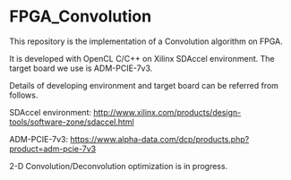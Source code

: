# FPGA_Convolution



This repository is the implementation of a Convolution algorithm on FPGA.

It is developed with OpenCL C/C++ on Xilinx SDAccel environment. The target board we use is ADM-PCIE-7v3.

Details of developing environment and target board can be referred from follows.

SDAccel environment:
http://www.xilinx.com/products/design-tools/software-zone/sdaccel.html

ADM-PCIE-7v3:
https://www.alpha-data.com/dcp/products.php?product=adm-pcie-7v3

2-D Convolution/Deconvolution optimization is in progress.